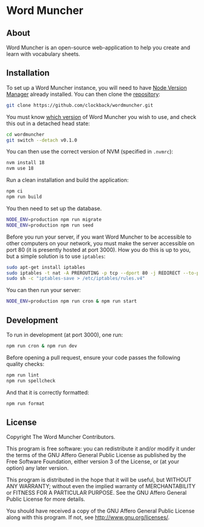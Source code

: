 # Word Muncher

## About

Word Muncher is an open-source web-application to help you create and learn with
vocabulary sheets.

## Installation

To set up a Word Muncher instance, you will need to have
[Node Version Manager](https://github.com/nvm-sh/nvm) already installed. You can
then clone the [repository](https://github.com/clockback/wordmuncher/):

```sh
git clone https://github.com/clockback/wordmuncher.git
```

You must know [which version](https://github.com/clockback/wordmuncher/releases)
of Word Muncher you wish to use, and check this out in a detached head state:

```sh
cd wordmuncher
git switch --detach v0.1.0
```

You can then use the correct version of NVM (specified in `.nvmrc`):

```sh
nvm install 18
nvm use 18
```

Run a clean installation and build the application:

```sh
npm ci
npm run build
```

You then need to set up the database.

```sh
NODE_ENV=production npm run migrate
NODE_ENV=production npm run seed
```

Before you run your server, if you want Word Muncher to be accessible to other
computers on your network, you must make the server accessible on port 80 (it is
presently hosted at port 3000). How you do this is up to you, but a simple solution
is to use `iptables`:

```sh
sudo apt-get install iptables
sudo iptables -t nat -A PREROUTING -p tcp --dport 80 -j REDIRECT --to-port 3000
sudo sh -c "iptables-save > /etc/iptables/rules.v4"
```

You can then run your server:

```sh
NODE_ENV=production npm run cron & npm run start
```

## Development

To run in development (at port 3000), one run:

```sh
npm run cron & npm run dev
```

Before opening a pull request, ensure your code passes the following quality checks:

```sh
npm run lint
npm run spellcheck
```

And that it is correctly formatted:

```sh
npm run format
```

## License

Copyright The Word Muncher Contributors.

This program is free software: you can redistribute it and/or modify
it under the terms of the GNU Affero General Public License as
published by the Free Software Foundation, either version 3 of the
License, or (at your option) any later version.

This program is distributed in the hope that it will be useful, but
WITHOUT ANY WARRANTY; without even the implied warranty of
MERCHANTABILITY or FITNESS FOR A PARTICULAR PURPOSE. See the GNU
Affero General Public License for more details.

You should have received a copy of the GNU Affero General Public
License along with this program. If not, see
<http://www.gnu.org/licenses/>.
